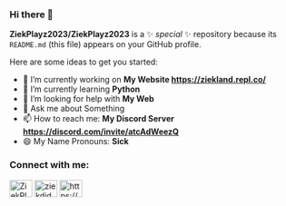 ### Hi there 👋

**ZiekPlayz2023/ZiekPlayz2023** is a ✨ _special_ ✨ repository because its `README.md` (this file) appears on your GitHub profile.

Here are some ideas to get you started:

- 🔭 I’m currently working on **My Website https://ziekland.repl.co/**
- 🌱 I’m currently learning **Python**
- 🤔 I’m looking for help with **My Web**
- 💬 Ask me about Something
- 📫 How to reach me: **My Discord Server https://discord.com/invite/atcAdWeezQ**
- 😄 My Name Pronouns: **Sick**

<h3 align="left">Connect with me:</h3>
<p align="left">
<a href="https://twitter.com/ZiekPlayz2023" target="blank"><img align="center" src="https://raw.githubusercontent.com/rahuldkjain/github-profile-readme-generator/master/src/images/icons/Social/twitter.svg" alt="ZiekPlayz2023" height="30" width="40" /></a>
<a href="https://instagram.com/ziekdjd" target="blank"><img align="center" src="https://raw.githubusercontent.com/rahuldkjain/github-profile-readme-generator/master/src/images/icons/Social/instagram.svg" alt="ziekdjd" height="30" width="40" /></a>
<a href="https://discord.com/invite/atcAdWeezQ" target="blank"><img align="center" src="https://raw.githubusercontent.com/rahuldkjain/github-profile-readme-generator/master/src/images/icons/Social/discord.svg" alt="https://discord.com/invite/atcAdWeezQ" height="30" width="40" /></a>
</p>
